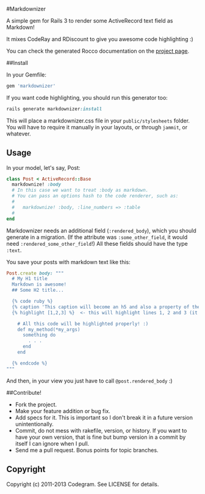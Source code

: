 #Markdownizer

A simple gem for Rails 3 to render some ActiveRecord text field as Markdown!

It mixes CodeRay and RDiscount to give you awesome code highlighting :)

You can check the generated Rocco documentation on the [project
page](http://codegram.github.com/markdownizer).

##Install

In your Gemfile:

```ruby
gem 'markdownizer'
```

If you want code highlighting, you should run this generator too:

```ruby
rails generate markdownizer:install
```

This will place a markdownizer.css file in your `public/stylesheets` folder.
You will have to require it manually in your layouts, or through `jammit`, or
whatever.

## Usage

In your model, let's say, Post:

```ruby
class Post < ActiveRecord::Base
  markdownize! :body
  # In this case we want to treat :body as markdown.
  # You can pass an options hash to the code renderer, such as:
  #
  #   markdownize! :body, :line_numbers => :table
  #
end
```

Markdownizer needs an additional field (`:rendered_body`), which you should
generate in a migration. (If the attribute was `:some_other_field`, it would need
`:rendered_some_other_field`!) All these fields should have the type `:text`.

You save your posts with markdown text like this:

```ruby
Post.create body: """
  # My H1 title
  Markdown is awesome!
  ## Some H2 title...

  {% code ruby %}
  {% caption 'This caption will become an h5 and also a property of the enclosing div' %}
  {% highlight [1,2,3] %}  <- this will highlight lines 1, 2 and 3 (it accepts a Range as well)

    # All this code will be highlighted properly! :)
    def my_method(*my_args)
      something do
        . . .
      end
    end

  {% endcode %}
"""
```

And then, in your view you just have to call `@post.rendered_body` :)

##Contribute!

* Fork the project.
* Make your feature addition or bug fix.
* Add specs for it. This is important so I don't break it in a future
  version unintentionally.
* Commit, do not mess with rakefile, version, or history.
  If you want to have your own version, that is fine but bump version
  in a commit by itself I can ignore when I pull.
* Send me a pull request. Bonus points for topic branches.

## Copyright

Copyright (c) 2011-2013 Codegram. See LICENSE for details.
